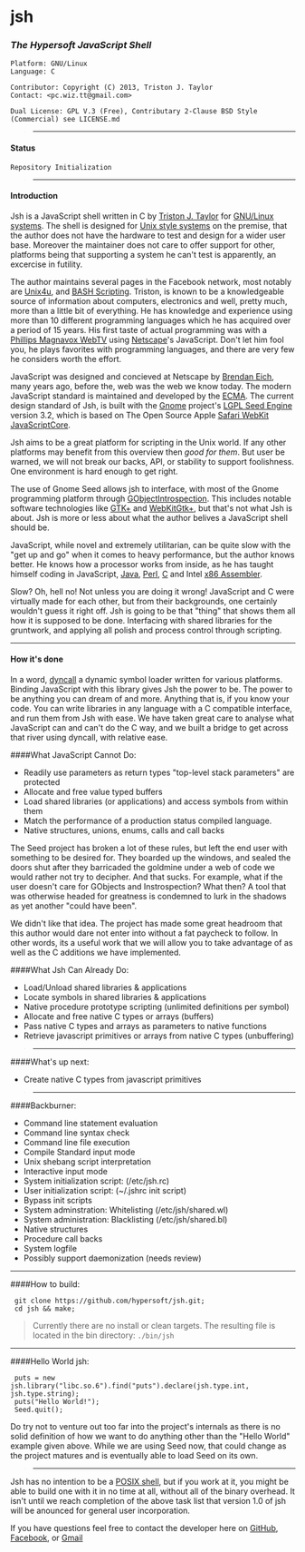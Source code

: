 jsh<markup theme='hypersoft'>
===

### *The Hypersoft JavaScript Shell*

	Platform: GNU/Linux
	Language: C

	Contributor: Copyright (C) 2013, Triston J. Taylor
	Contact: <pc.wiz.tt@gmail.com>

	Dual License: GPL V.3 (Free), Contributary 2-Clause BSD Style (Commercial) see LICENSE.md

><hr>

#### Status

	Repository Initialization

><hr>

#### Introduction
Jsh is a JavaScript shell written in C by [Triston J. Taylor](https://facebook.com/pc.wiz.tt)
for [GNU/Linux systems](http://www.gnu.org/gnu/linux-and-gnu.html).
The shell is designed for [Unix style systems](http://www.unix.org/) on the 
premise, that the author does not have the hardware to test and design for a 
wider user base. Moreover the maintainer does not care to offer support for 
other, platforms being that supporting a system he can't test is apparently, an 
excercise in futility.

The author maintains several pages in the Facebook network, most notably are
[Unix4u](https://facebook.com/unix4u), and [BASH Scripting](https://facebook.com/alt.bash).
Triston, is known to be a knowledgeable source of information about computers, 
electronics and well, pretty much, more than a little bit of everything. He has knowledge
and experience using more than 10 different programming languages which he has
acquired over a period of 15 years. His first taste of actual programming was
with a [Phillips Magnavox WebTV](http://en.wikipedia.org/wiki/WebTV_Networks#Early_history)
using [Netscape](http://en.wikipedia.org/wiki/Netscape)'s JavaScript. Don't let him fool you, he
plays favorites with programming languages, and there are very few he considers
worth the effort.

JavaScript was designed and concieved at Netscape by
[Brendan Eich](http://en.wikipedia.org/wiki/Brendan_Eich), many years
ago, before the, web was the web we know today. The modern JavaScript standard
is maintained and developed by the [ECMA](http://www.ecma-international.org). 
The current design standard of Jsh, is built with the [Gnome](http://gnome.org)
project's [LGPL Seed Engine](https://live.gnome.org/Seed) version 3.2, which is
based on The Open Source Apple [Safari WebKit](http://www.webkit.org/)
[JavaScriptCore](http://trac.webkit.org/wiki/JavaScriptCore).

Jsh aims to be a great platform for scripting in the Unix world. If any other
platforms may benefit from this overview then *good for them*. But user be warned,
we will not break our backs, API, or stability to support foolishness. One
environment is hard enough to get right.

The use of Gnome Seed allows jsh to interface, with most of the Gnome
programming platform through 
[GObjectIntrospection](https://live.gnome.org/GObjectIntrospection). This 
includes notable software technologies like [GTK+](http://www.gtk.org/) and
[WebKitGtk+](http://webkitgtk.org/), but that's not what Jsh is about.
Jsh is more or less about what the author belives a JavaScript shell should be.

JavaScript, while novel and extremely utilitarian, can be quite slow with the 
"get up and go" when it comes to heavy performance, but the author knows better.
He knows how a processor works from inside, as he has taught himself coding in 
JavaScript, [Java](http://www.java.com/), [Perl](http://www.perl.org/),
[C](http://en.wikipedia.org/wiki/C_\(programming_language\)) and
Intel [x86 Assembler](http://en.wikipedia.org/wiki/X86_assembly_language).

Slow? Oh, hell no! Not unless you are doing it wrong! JavaScript and C were virtually
made for each other, but from their backgrounds, one certainly wouldn't guess it
right off. Jsh is going to be that "thing" that shows them all how it is supposed
to be done. Interfacing with shared libraries for the gruntwork, and applying
all polish and process control through scripting.
<hr>

#### How it's done
In a word, [dyncall](http://dyncall.org) a dynamic symbol loader written for
various platforms. Binding JavaScript with this library gives Jsh the power to be.
The power to be anything you can dream of and more. Anything that is, if you
know your code. You can write libraries in any language with a C compatible
interface, and run them from Jsh with ease. We have taken great care to analyse
what JavaScript can and can't do the C way, and we built a bridge to get across
that river using dyncall, with relative ease.

####What JavaScript Cannot Do:

* Readily use parameters as return types "top-level stack parameters" are protected
* Allocate and free value typed buffers
* Load shared libraries (or applications) and access symbols from within them
* Match the performance of a production status compiled language.
* Native structures, unions, enums, calls and call backs

The Seed project has broken a lot of these rules, but left the end user with
something to be desired for. They boarded up the windows, and sealed the doors
shut after they barricaded the goldmine under a web of code we would rather
not try to decipher. And that sucks. For example, what if the user doesn't care for
GObjects and Instrospection? What then? A tool that was otherwise headed for
greatness is condemned to lurk in the shadows as yet another "could have been".

We didn't like that idea. The project has made some great headroom that this
author would dare not enter into without a fat paycheck to follow. In other
words, its a useful work that we will allow you to take advantage of as well
as the C additions we have implemented.
	 
####What Jsh Can Already Do:

* Load/Unload shared libraries & applications
* Locate symbols in shared libraries & applications
* Native procedure prototype scripting (unlimited definitions per symbol)
* Allocate and free native C types or arrays (buffers)
* Pass native C types and arrays as parameters to native functions
* Retrieve javascript primitives or arrays from native C types (unbuffering)

><hr>

####What's up next:

* Create native C types from javascript primitives

><hr>

####Backburner:

* Command line statement evaluation
* Command line syntax check
* Command line file execution
* Compile Standard input mode
* Unix shebang script interpretation
* Interactive input mode
* System initialization script: (/etc/jsh.rc)
* User initialization script: (~/.jshrc init script)
* Bypass init scripts
* System adminstration: Whitelisting (/etc/jsh/shared.wl)
* System administration: Blacklisting (/etc/jsh/shared.bl)
* Native structures
* Procedure call backs
* System logfile
* Possibly support daemonization (needs review)

<hr>

####How to build:

	 git clone https://github.com/hypersoft/jsh.git;
	 cd jsh && make;

>Currently there are no install or clean targets. The resulting file is located
in the bin directory: `./bin/jsh`
<hr>

####Hello World jsh:

	 puts = new jsh.library("libc.so.6").find("puts").declare(jsh.type.int, jsh.type.string);
	 puts("Hello World!");
	 Seed.quit();

Do try not to venture out too far into the project's internals as there is no
solid definition of how we want to do anything other than the "Hello World"
example given above. While we are using Seed now, that could change as the project
matures and is eventually able to load Seed on its own.

><hr>

Jsh has no intention to be a
[POSIX shell](http://pubs.opengroup.org/onlinepubs/009695399/utilities/xcu_chap02.html),
but if you work at it, you might be able to build one with it in no time at all,
without all of the binary overhead. It isn't until we reach completion of the 
above task list that version 1.0 of jsh will be anounced for general user incorporation.

If you have questions feel free to contact the developer here on 
[GitHub](https://github.com/hypersoft),
[Facebook](https://facebook.com/pc.wiz.tt), or 
[Gmail](mailto:pc.wiz.tt@gmail.com)

